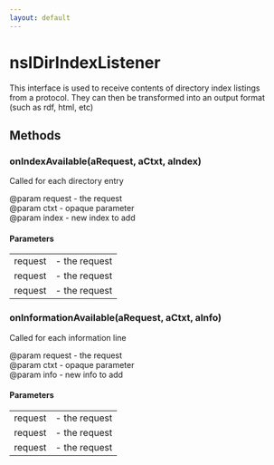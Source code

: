 ```yaml
---
layout: default
---
```


# nsIDirIndexListener #
  
This interface is used to receive contents of directory index listings  
from a protocol. They can then be transformed into an output format  
(such as rdf, html, etc)  
  

## Methods ##

### onIndexAvailable(aRequest, aCtxt, aIndex) ###
  
Called for each directory entry  
  
@param request - the request  
@param ctxt - opaque parameter  
@param index - new index to add  
  

#### Parameters ####

<table>

<tr>
<td>request</td>
<td>- the request  
</td>
</tr>

<tr>
<td>request</td>
<td>- the request  
</td>
</tr>

<tr>
<td>request</td>
<td>- the request  
</td>
</tr>

</table>

### onInformationAvailable(aRequest, aCtxt, aInfo) ###
  
Called for each information line  
  
@param request - the request  
@param ctxt - opaque parameter  
@param info - new info to add  
  

#### Parameters ####

<table>

<tr>
<td>request</td>
<td>- the request  
</td>
</tr>

<tr>
<td>request</td>
<td>- the request  
</td>
</tr>

<tr>
<td>request</td>
<td>- the request  
</td>
</tr>

</table>
